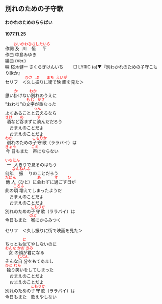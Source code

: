 <style type="text/css">
	ruby{
	    ruby-position: over;
	}
	ruby > rt{font-size: 12px;color:red;}
	p{font:16px;font-size: '楷体'}
</style>
## 別れのための子守歌
#### わかれのためのららばい
#### 1977.11.25

作詞      <ruby><rb>及川</rb><rp>(</rp><rt>おいかわ</rt><rp>)</rp></ruby><ruby><rb>恒平</rb><rp>(</rp><rt>ひさしたいら</rt><rp>)</rp></ruby>  
作曲      中島みゆき  
編曲 (Ver.)  
唄        桜木健一 </rb><rp>(</rp><rt>さくらぎけんいち</rt><rp>)</rp></ruby>　　 
□ LYRIC (a)▼『別わかれのための子守こもり歌か』　　　　
   
セリフ　＜<ruby><rb>久</rb><rp>(</rp><rt>ひさ</rt><rp>)</rp></ruby>し<ruby><rb>振</rb><rp>(</rp><rt>ぶ</rt><rp>)</rp></ruby>りに<ruby><rb>街</rb><rp>(</rp><rt>まち</rt><rp>)</rp></ruby>で<ruby><rb>映画</rb><rp>(</rp><rt>えいが</rt><rp>)</rp></ruby>を見た＞  
  
思い<ruby><rb>掛</rb><rp>(</rp><rt>か</rt><rp>)</rp></ruby>けない<ruby><rb>別</rb><rp>(</rp><rt>わか</rt><rp>)</rp></ruby>れのうえに  
“おわり”の<ruby><rb>文字</rb><rp>(</rp><rt>もじ</rt><rp>)</rp></ruby>が<ruby><rb>重</rb><rp>(</rp><rt>かさ</rt><rp>)</rp></ruby>なった  
よくあることと<ruby><rb>云</rb><rp>(</rp><rt>うん</rt><rp>)</rp></ruby>えるなら  
<ruby><rb>酒</rb><rp>(</rp><rt>さけ</rt><rp>)</rp></ruby>など<ruby><rb>呑</rb><rp>(</rp><rt>の</rt><rp>)</rp></ruby>まずに<ruby><rb>済</rb><rp>(</rp><rt>す</rt><rp>)</rp></ruby>んだだろう  
　おまえのことだよ  
　おまえのことだよ  
<ruby><rb>別</rb><rp>(</rp><rt>わか</rt><rp>)</rp></ruby>れのための<ruby><rb>子守歌</rb><rp>(</rp><rt>こもりか</rt><rp>)</rp></ruby>（ララバイ）は  
<ruby><rb>今日</rb><rp>(</rp><rt>きょう</rt><rp>)</rp></ruby>もまた　<ruby><rb>声</rb><rp>(</rp><rt>こえ</rt><rp>)</rp></ruby>にならない  
  
<ruby><rb>一人</rb><rp>(</rp><rt>いちにん</rt><rp>)</rp></ruby>きりで見るのはもう  
何年<ruby><rb>振</rb><rp>(</rp><rt>なんねんふ</rt><rp>)</rp></ruby>りのことだろう  
<ruby><rb>他人</rb><rp>(</rp><rt>たにん</rt><rp>)</rp></ruby>（ひと）に<ruby><rb>会</rb><rp>(</rp><rt>あ</rt><rp>)</rp></ruby>わずに<ruby><rb>過</rb><rp>(</rp><rt>す</rt><rp>)</rp></ruby>ごす<ruby><rb>日</rb><rp>(</rp><rt>ひ</rt><rp>)</rp></ruby>が  
此の<ruby><rb>頃増</rb><rp>(</rp><rt>ころふ</rt><rp>)</rp></ruby>えてしまったようだ  
　おまえのことだよ  
　おまえのことだよ  
別れのための<ruby><rb>子守歌</rb><rp>(</rp><rt>こもりか</rt><rp>)</rp></ruby>（ララバイ）は  
今日もまた　<ruby><rb>喉</rb><rp>(</rp><rt>のど</rt><rp>)</rp></ruby>にからみつく  
  
セリフ　＜久し振りに街で映画を見た＞  
  
ちっとも<ruby><rb>似</rb><rp>(</rp><rt>に</rt><rp>)</rp></ruby>てやしないのに  
<ruby><rb>女</rb><rp>(</rp><rt>おんな</rt><rp>)</rp></ruby>の<ruby><rb>顔</rb><rp>(</rp><rt>かお</rt><rp>)</rp></ruby>が<ruby><rb>君</rb><rp>(</rp><rt>きみ</rt><rp>)</rp></ruby>になる  
そんな<ruby><rb>自分</rb><rp>(</rp><rt>じぶん</rt><rp>)</rp></ruby>をもてあまし  
<ruby><rb>独</rb><rp>(</rp><rt>ひと</rt><rp>)</rp></ruby>り<ruby><rb>笑</rb><rp>(</rp><rt>わら</rt><rp>)</rp></ruby>いをしてしまった  
　おまえのことだよ  
　おまえのことだよ  
別れのための<ruby><rb>子守歌</rb><rp>(</rp><rt>こもりか</rt><rp>)</rp></ruby>（ララバイ）は  
今日もまた　歌えやしない  
